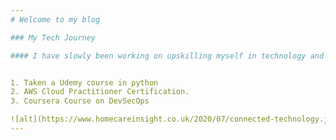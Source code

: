 ```yaml
---
# Welcome to my blog

### My Tech Journey

#### I have slowly been working on upskilling myself in technology and have done the following:


1. Taken a Udemy course in python 
2. AWS Cloud Practitioner Certification. 
3. Coursera Course on DevSecOps

![alt](https://www.homecareinsight.co.uk/2020/07/connected-technology.jpg)
---
```

